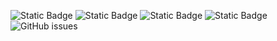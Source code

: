 ![Static Badge](https://img.shields.io/badge/blacklists-60-000000) ![Static Badge](https://img.shields.io/badge/blacklisted-3046803-cc0000) ![Static Badge](https://img.shields.io/badge/whitelisted-2242-00CC00) ![Static Badge](https://img.shields.io/badge/streaming_blacklist-28106-000000) ![GitHub issues](https://img.shields.io/github/issues/fabriziosalmi/blacklists)

